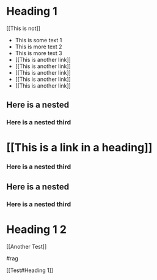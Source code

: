 # Heading 1

[[This is not]]

- This is some text 1
- This is more text 2
- This is more text 3 
- [[This is another link]]
- [[This is another link]]
- [[This is another link]]
- [[This is another link]]
- [[This is another link]]

## Here is a nested


### Here is a nested third

# [[This is a link in a heading]]

### Here is a nested third

## Here is a nested


### Here is a nested third

# Heading 1 2

[[Another Test]]


#rag


[[Test#Heading 1]]

